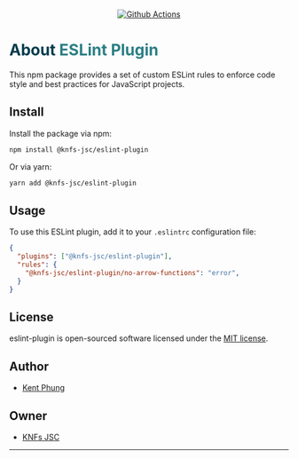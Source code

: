<p align="center">
  <br>
	<a href="https://github.com/knfs-library/eslint-plugin/actions"alt="github">
	<img src="https://github.com/knfs-library/eslint-plugin/actions/workflows/unit-test.yml/badge.svg" alt="Github Actions" />
	</a>
</p>

<h1> <span style="color:#013C4D;">About</span> <span style="color:#2B7F84;">ESLint Plugin</span></h1>

This npm package provides a set of custom ESLint rules to enforce code style and best practices for JavaScript projects.

## Install

Install the package via npm:

```bash
npm install @knfs-jsc/eslint-plugin
```

Or via yarn:

```bash
yarn add @knfs-jsc/eslint-plugin
```

## Usage

To use this ESLint plugin, add it to your `.eslintrc` configuration file:

```json
{
  "plugins": ["@knfs-jsc/eslint-plugin"],
  "rules": {
    "@knfs-jsc/eslint-plugin/no-arrow-functions": "error",
  }
}
```

## License

eslint-plugin is open-sourced software licensed under the [MIT license](https://opensource.org/licenses/MIT).

## Author
* [Kent Phung](https://github.com/khapu2906)

## Owner
* [KNFs JSC](https://github.com/knfs-jsc)

---
